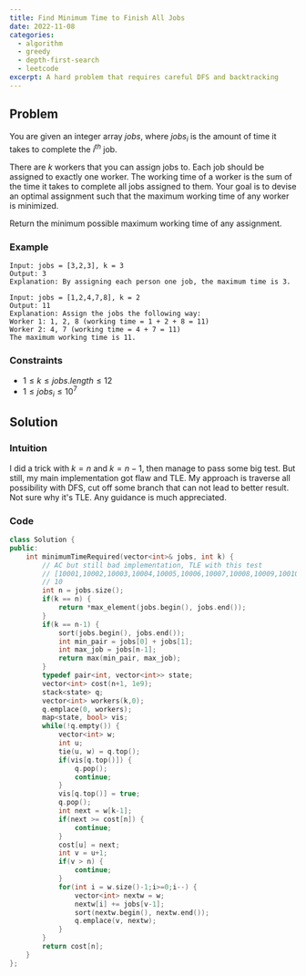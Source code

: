 ```yaml
---
title: Find Minimum Time to Finish All Jobs
date: 2022-11-08
categories:
  - algorithm
  - greedy
  - depth-first-search
  - leetcode
excerpt: A hard problem that requires careful DFS and backtracking
---
```


## Problem

You are given an integer array $jobs$, where $jobs_i$ is the amount of time it takes to complete the $i^{th}$ job.

There are $k$ workers that you can assign jobs to. Each job should be assigned to exactly one worker. The working time of a worker is the sum of the time it takes to complete all jobs assigned to them. Your goal is to devise an optimal assignment such that the maximum working time of any worker is minimized.

Return the minimum possible maximum working time of any assignment.

### Example

```
Input: jobs = [3,2,3], k = 3
Output: 3
Explanation: By assigning each person one job, the maximum time is 3.
```

```
Input: jobs = [1,2,4,7,8], k = 2
Output: 11
Explanation: Assign the jobs the following way:
Worker 1: 1, 2, 8 (working time = 1 + 2 + 8 = 11)
Worker 2: 4, 7 (working time = 4 + 7 = 11)
The maximum working time is 11.
```

### Constraints

- $1 \leq k \leq jobs.length \leq 12$
- $1 \leq jobs_i \leq 10^7$

## Solution

### Intuition

I did a trick with $k = n$ and $k = n-1$, then manage to pass some big test. But still, my main implementation got flaw and TLE.
My approach is traverse all possibility with DFS, cut off some branch that can not lead to better result. Not sure why it's TLE. Any guidance is much appreciated.

### Code

```cpp
class Solution {
public:
    int minimumTimeRequired(vector<int>& jobs, int k) {
        // AC but still bad implementation, TLE with this test
        // [10001,10002,10003,10004,10005,10006,10007,10008,10009,10010,10011,1000000]
        // 10
        int n = jobs.size();
        if(k == n) {
            return *max_element(jobs.begin(), jobs.end());
        }
        if(k == n-1) {
            sort(jobs.begin(), jobs.end());
            int min_pair = jobs[0] + jobs[1];
            int max_job = jobs[n-1];
            return max(min_pair, max_job);
        }
        typedef pair<int, vector<int>> state;
        vector<int> cost(n+1, 1e9);
        stack<state> q;
        vector<int> workers(k,0);
        q.emplace(0, workers);
        map<state, bool> vis;
        while(!q.empty()) {
            vector<int> w;
            int u;
            tie(u, w) = q.top();
            if(vis[q.top()]) {
                q.pop();
                continue;
            }
            vis[q.top()] = true;
            q.pop();
            int next = w[k-1];
            if(next >= cost[n]) {
                continue;
            }
            cost[u] = next;
            int v = u+1;
            if(v > n) {
                continue;
            }
            for(int i = w.size()-1;i>=0;i--) {
                vector<int> nextw = w;
                nextw[i] += jobs[v-1];
                sort(nextw.begin(), nextw.end());
                q.emplace(v, nextw);
            }
        }
        return cost[n];
    }
};
```
